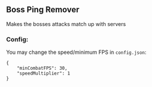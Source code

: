 ## Boss Ping Remover
Makes the bosses attacks match up with servers

### Config:

You may change the speed/minimum FPS in `config.json`:

```
{
    "minCombatFPS": 30,
    "speedMultiplier": 1
}
```

